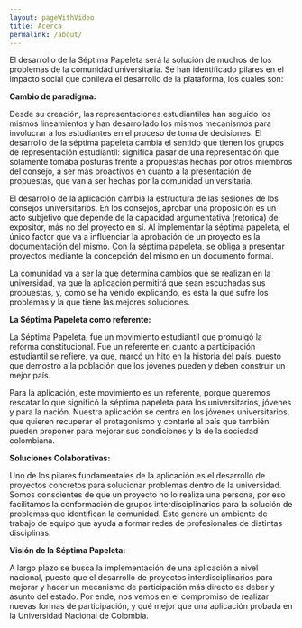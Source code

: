 ```yaml
---
layout: pageWithVideo
title: Acerca
permalink: /about/
---
```

El desarrollo de la Séptima Papeleta será la solución de muchos de los problemas de la comunidad universitaria. Se han identificado pilares en el impacto social que conlleva el desarrollo de la plataforma, los cuales son:


**Cambio de paradigma:**


Desde su creación, las representaciones estudiantiles han seguido los mismos lineamientos y han desarrollado los mismos mecanismos para involucrar a los estudiantes en el proceso de toma de decisiones. El desarrollo de la séptima papeleta cambia el sentido que tienen los grupos de representación estudiantil: significa pasar de una representación que solamente tomaba posturas frente a propuestas hechas por otros miembros del consejo, a ser más proactivos en cuanto a la presentación de propuestas, que van a ser hechas por la comunidad universitaria.


El desarrollo de la aplicación cambia la estructura de las sesiones de los consejos universitarios. En los consejos, aprobar una proposición es un acto subjetivo que depende de la capacidad argumentativa (retorica) del expositor, más no del proyecto en sí. Al implementar la séptima papeleta, el único factor que va a influenciar la aprobación de un proyecto es la documentación del mismo. Con la séptima papeleta, se obliga a presentar proyectos mediante la concepción del mismo en un documento formal.


La comunidad va a ser la que determina cambios que se realizan en la universidad, ya que la aplicación permitirá que sean escuchadas sus propuestas, y, como se ha venido explicando, es esta la que sufre los problemas y la que tiene las mejores soluciones.


**La Séptima Papeleta como referente:**


La Séptima Papeleta, fue un movimiento estudiantil que promulgó la reforma constitucional. Fue un referente en cuanto a participación estudiantil se refiere, ya que, marcó un hito en la historia del país, puesto que demostró a la población que los jóvenes pueden y deben construir un mejor país.


Para la aplicación, este movimiento es un referente, porque queremos rescatar lo que significó la séptima papeleta para los universitarios, jóvenes y para la nación. Nuestra aplicación se centra en los jóvenes universitarios, que quieren recuperar el protagonismo y contarle al país que también pueden proponer para mejorar sus condiciones y la de la sociedad colombiana.


**Soluciones Colaborativas:**


Uno de los pilares fundamentales de la aplicación es el desarrollo de proyectos concretos para solucionar problemas dentro de la universidad. Somos conscientes de que un proyecto no lo realiza una persona, por eso facilitamos la conformación de grupos interdisciplinarios para la solución de problemas que identifican la comunidad. Esto genera un ambiente de trabajo de equipo que ayuda a formar redes de profesionales de distintas disciplinas.


**Visión de la Séptima Papeleta:**


A largo plazo se busca la implementación de una aplicación a nivel nacional, puesto que el desarrollo de proyectos interdisciplinarios para mejorar y hacer un mecanismo de participación más directo es deber y asunto del estado. Por ende, nos vemos en el compromiso de realizar nuevas formas de participación, y qué mejor que una aplicación probada en la Universidad Nacional de Colombia.




